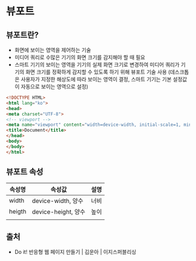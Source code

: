 # 뷰포트

## 뷰포트란?

* 화면에 보이는 영역을 제어하는 기술
* 미디어 쿼리로 수많은 기기의 화면 크기를 감지해야 할 때 필요
* 스마트 기기의 보이는 영역을 기기의 실제 화면 크기로 변경하여 미디어 쿼리가 기기의 화면 크기를 정확하게 감지할 수 있도록 하기 위해 뷰포트 기술 사용 (데스크톱은 사용자가 지정한 해상도에 따라 보이는 영역이 결정, 스마트 기기는 기본 설정값이 자동으로 보이는 영역으로 설정)

```html
<!DOCTYPE HTML>
<html lang="ko">
<head>
<meta charset="UTF-8">
<!-- viewport -->
<meta name="viewport" content="width=device-width, initial-scale=1, minimum-scale=1, maximum-scale=1, user-scalable=no">
<title>Document</title>
</head>
<body>
</body>
</html>
```

## 뷰포트 속성

| 속성명    | 속성값                | 설명 |
| ------ | ------------------ | -- |
| width  | device-width, 양수   | 너비 |
| heigth | device-height, 양수  | 높이 |
|        |                    |    |

## 출처

* Do it! 반응형 웹 페이지 만들기 | 김운아 | 이지스퍼블리싱

